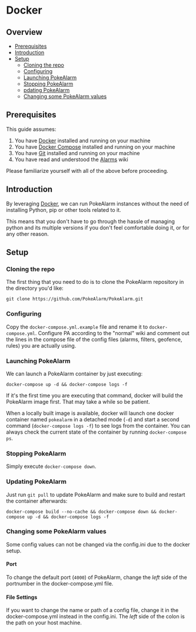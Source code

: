 # Docker

## Overview

* [Prerequisites](#prerequisites)
* [Introduction](#introduction)
* [Setup](#setup)
  * [Cloning the repo](#cloning-the-repo)
  * [Configuring](#configuring)
  * [Launching PokeAlarm](#launching-pokealarm)
  * [Stopping PokeAlarm](#stopping-pokealarm)
  * [pdating PokeAlarm](#updating-pokealarm)
  * [Changing some PokeAlarm values](#changing-some-pokealarm-values)

## Prerequisites

This guide assumes:

1) You have [Docker](https://docs.docker.com/) installed and running on your machine
2) You have [Docker Compose](https://docs.docker.com/compose/) installed and running on your machine
3) You have [Git](https://git-scm.com/downloads) installed and running on your machine
4) You have read and understood the [Alarms](../configuration/alarms) wiki

Please familiarize yourself with all of the above before proceeding.

## Introduction

By leveraging [Docker](https://docs.docker.com/), we can run PokeAlarm
instances without the need of installing Python, pip or other tools related to it.

This means that you don't have to go through the hassle of managing python and
its multiple versions if you don't feel comfortable doing it, or for any
other reason.

## Setup

### Cloning the repo

The first thing that you need to do is to clone the PokeAlarm repository in
the directory you'd like:

```
git clone https://github.com/PokeAlarm/PokeAlarm.git
```

### Configuring 

Copy the `docker-compose.yml.example` file and rename it to `docker-compose.yml`. Configure PA according 
to the "normal" wiki and comment out the lines in the compose file of the config files 
(alarms, filters, geofence, rules) you are actually using.

### Launching PokeAlarm

We can launch a PokeAlarm container by just executing:

```
docker-compose up -d && docker-compose logs -f
```

If it's the first time you are executing that command, docker will build the PokeAlarm image first. 
That may take a while so be patient. 

When a locally built image is available, docker will launch one docker container named `pokealarm`
in a detached mode (`-d`) and start a second command (`docker-compose logs -f`) to 
see logs from the container. You can always check the current state of the container by running 
`docker-compose ps`.


### Stopping PokeAlarm

Simply execute `docker-compose down`.


### Updating PokeAlarm

Just run `git pull` to update PokeAlarm and make sure to build and restart the container afterwards:

```
docker-compose build --no-cache && docker-compose down && docker-compose up -d && docker-compose logs -f
```

### Changing some PokeAlarm values

Some config values can not be changed via the config.ini due to the docker setup.

#### Port 
To change the default port (`4000`) of PokeAlarm, change the *left* side of the portnumber in the 
docker-compose.yml file.

#### File Settings
If you want to change the name or path of a config file, change it in the docker-compose.yml instead 
in the config.ini. The *left* side of the colon is the path on your host machine.
